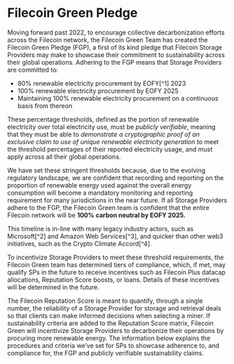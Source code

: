 # Filecoin Green Pledge

Moving forward past 2022, to encourage collective decarbonization efforts across the Filecoin network, the Filecoin Green Team has created the Filecoin Green Pledge (FGP), a first of its kind pledge that Filecoin Storage Providers may make to showcase their commitment to sustainability across their global operations. Adhering to the FGP means that Storage Providers are committed to:&#x20;

* 80% renewable electricity procurement by EOFY\[^1] 2023
* 100% renewable electricity procurement by EOFY 2025
* Maintaining 100% renewable electricity procurement on a continuous basis from thereon

These percentage thresholds, defined as the portion of renewable electricity over total electricity use, must be _publicly verifiable_, meaning that they must be able to _demonstrate a cryptographic proof of an exclusive claim to use of unique renewable electricity generation_ to meet the threshold percentages of their reported electricity usage, and must apply across all their global operations.

We have set these stringent thresholds because, due to the evolving regulatory landscape, we are confident that recording and reporting on the proportion of renewable energy used against the overall energy consumption will become a mandatory monitoring and reporting requirement for many jurisdictions in the near future. If all Storage Providers adhere to the FGP, the Filecoin Green team is confident that the entire Filecoin network will be **100% carbon neutral by EOFY 2025.**

This timeline is in-line with many legacy industry actors, such as Microsoft\[^2] and Amazon Web Services\[^3], and quicker than other web3 initiatives, such as the Crypto Climate Accord\[^4].

To incentivize Storage Providers to meet these threshold requirements, the Filecoin Green team has determined tiers of compliance, which, if met, may qualify SPs in the future to receive incentives such as Filecoin Plus datacap allocations, Reputation Score boosts, or loans. Details of these incentives will be determined in the future.

The Filecoin Reputation Score is meant to quantify, through a single number, the reliability of a Storage Provider for storage and retrieval deals so that clients can make informed decisions when selecting a miner. If sustainability criteria are added to the Reputation Score matrix, Filecoin Green will incentivize Storage Providers to decarbonize their operations by procuring more renewable energy. The information below explains the procedures and criteria we’ve set for SPs to showcase adherence to, and compliance for, the FGP and publicly verifiable sustainability claims.

